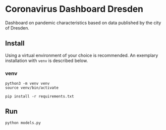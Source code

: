 # Coronavirus Dashboard Dresden
Dashboard on pandemic characteristics based on data published by the city of Dresden.

## Install

Using a virtual environment of your choice is recommended. An exemplary installation with ```venv``` is described below.

### venv

	python3 -m venv venv
	source venv/bin/activate

    pip install -r requirements.txt

## Run

    python models.py
